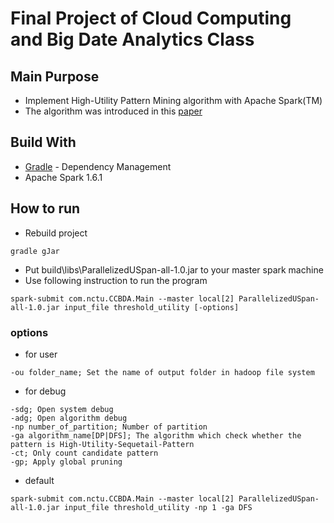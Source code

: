 # Final Project of Cloud Computing and Big Date Analytics Class

## Main Purpose
- Implement High-Utility Pattern Mining algorithm with Apache Spark(TM)
- The algorithm was introduced in this [paper](http://www.eecs.yorku.ca/research/techreports/2016/EECS-2016-03.pdf)

## Build With
* [Gradle](https://gradle.org/) - Dependency Management
* Apache Spark 1.6.1
## How to run
- Rebuild project
```
gradle gJar
```
- Put build\libs\ParallelizedUSpan-all-1.0.jar to your master spark machine
- Use following instruction to run the program
```
spark-submit com.nctu.CCBDA.Main --master local[2] ParallelizedUSpan-all-1.0.jar input_file threshold_utility [-options]
```
### options
- for user
```
-ou folder_name; Set the name of output folder in hadoop file system
```
- for debug
```
-sdg; Open system debug
-adg; Open algorithm debug
-np number_of_partition; Number of partition
-ga algorithm_name[DP|DFS]; The algorithm which check whether the pattern is High-Utility-Sequetail-Pattern
-ct; Only count candidate pattern
-gp; Apply global pruning
```
- default
```
spark-submit com.nctu.CCBDA.Main --master local[2] ParallelizedUSpan-all-1.0.jar input_file threshold_utility -np 1 -ga DFS
```